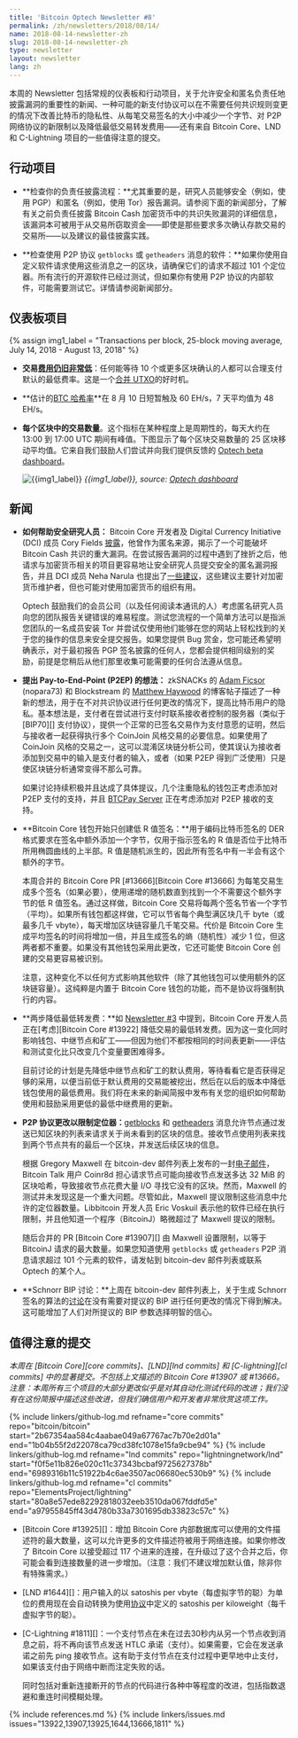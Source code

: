 ```yaml
---
title: 'Bitcoin Optech Newsletter #8'
permalink: /zh/newsletters/2018/08/14/
name: 2018-08-14-newsletter-zh
slug: 2018-08-14-newsletter-zh
type: newsletter
layout: newsletter
lang: zh
---
```

本周的 Newsletter 包括常规的仪表板和行动项目，关于允许安全和匿名负责任地披露漏洞的重要性的新闻、一种可能的新支付协议可以在不需要任何共识规则变更的情况下改善比特币的隐私性、从每笔交易签名的大小中减少一个字节、对 P2P 网络协议的新限制以及降低最低交易转发费用——还有来自 Bitcoin Core、LND 和 C-Lightning 项目的一些值得注意的提交。

## 行动项目

- **<!--check-your-responsible-disclosure-process-->检查你的负责任披露流程：**尤其重要的是，研究人员能够安全（例如，使用 PGP）和匿名（例如，使用 Tor）报告漏洞。请参阅下面的新闻部分，了解有关之前负责任披露 Bitcoin Cash 加密货币中的共识失败漏洞的详细信息，该漏洞本可被用于从交易所窃取资金——即使是那些要求多次确认存款交易的交易所——以及建议的最佳披露实践。

- **<!--check-software-using-the-p2p-protocol-->检查使用 P2P 协议 `getblocks` 或 `getheaders` 消息的软件：**如果你使用自定义软件请求使用这些消息之一的区块，请确保它们的请求不超过 101 个定位器。所有流行的开源软件已经过测试，但如果你有使用 P2P 协议的内部软件，可能需要测试它。详情请参阅新闻部分。

## 仪表板项目

{% assign img1_label = "Transactions per block, 25-block moving average, July 14, 2018 - August 13, 2018" %}

- **<!--transaction-fees-remain-very-low-->交易[费用仍旧非常低][fee metrics]**：任何能等待 10 个或更多区块确认的人都可以合理支付默认的最低费率。这是一个[合并 UTXO][consolidate info]的好时机。

- **<!--estimated-btc-hash-rate]-->估计的[BTC 哈希率][btc hash rate]**在 8 月 10 日短暂触及 60 EH/s，7 天平均值为 48 EH/s。

- **<!--the-number-of-transactions-in-each-block-->每个区块中的交易数量**。这个指标在某种程度上是周期性的，每天大约在 13:00 到 17:00 UTC 期间有峰值。下图显示了每个区块交易数量的 25 区块移动平均值。它来自我们鼓励人们尝试并向我们提供反馈的 [Optech beta dashboard][periodic txn data]。

	![{{img1_label}}](/img/posts/transactions-spikes.png)
	*{{img1_label}},
	source: [Optech dashboard][periodic txn data]*

## 新闻

- **<!--how-to-help-security-researchers-->如何帮助安全研究人员：** Bitcoin Core 开发者及 Digital Currency Initiative (DCI) 成员 Cory Fields [披露][fields post]，他曾作为匿名来源，揭示了一个可能破坏 Bitcoin Cash 共识的重大漏洞。在尝试报告漏洞的过程中遇到了挫折之后，他请求与加密货币相关的项目更容易地让安全研究人员提交安全的匿名漏洞报告，并且 DCI 成员 Neha Narula 也提出了[一些建议][narula recs]，这些建议主要针对加密货币维护者，但也可能对使用加密货币的组织有用。

    Optech 鼓励我们的会员公司（以及任何阅读本通讯的人）考虑匿名研究人员向您的团队报告关键错误的难易程度。测试您流程的一个简单方法可以是指派您团队的一名成员安装 Tor 并尝试仅使用他们能够在您的网站上轻松找到的关于您的操作的信息来安全提交报告。如果您提供 Bug 赏金，您可能还希望明确表示，对于最初报告 PGP 签名披露的任何人，您都会提供相同级别的奖励，前提是您稍后从他们那里收集可能需要的任何合法遵从信息。

- **<!--pay-to-end-point-p2ep-idea-proposed-->提出 Pay-to-End-Point (P2EP) 的想法：** zkSNACKs 的 [Adam Ficsor][nopara73 p2ep] (nopara73) 和 Blockstream 的 [Matthew Haywood][blockstream p2ep] 的博客帖子描述了一种新的想法，用于在不对共识协议进行任何更改的情况下，提高比特币用户的隐私。基本想法是，支付者在尝试进行支付时联系接收者控制的服务器（类似于 [BIP70][] 支付协议），提供一个正常的已签名交易作为支付意愿的证明，然后与接收者一起获得执行多个 CoinJoin 风格交易的必要信息。如果使用了 CoinJoin 风格的交易之一，这可以混淆区块链分析公司，使其误认为接收者添加到交易中的输入是支付者的输入，或者（如果 P2EP 得到广泛使用）只是使区块链分析通常变得不那么可靠。

    如果讨论持续积极并且达成了具体提议，几个注重隐私的钱包正考虑添加对 P2EP 支付的支持，并且 [BTCPay Server](https://github.com/btcpayserver/btcpayserver) 正在考虑添加对 P2EP 接收的支持。

- **<!--bitcoin-core-wallet-to-begin-only-creating-low-r-signatures-->Bitcoin Core 钱包开始只创建低 R 值签名：**用于编码比特币签名的 DER 格式要求在签名中额外添加一个字节，仅用于指示签名的 R 值是否位于比特币所用椭圆曲线的上半部。R 值是随机派生的，因此所有签名中有一半会有这个额外的字节。

    本周合并的 Bitcoin Core PR [#13666][Bitcoin Core #13666] 为每笔交易生成多个签名（如果必要），使用递增的随机数直到找到一个不需要这个额外字节的低 R 值签名。通过这样做，Bitcoin Core 交易将每两个签名节省一个字节（平均）。如果所有钱包都这样做，它可以节省每个典型满区块几千 byte（或最多几千 vbyte），每天增加区块链容量几千笔交易。代价是 Bitcoin Core 生成平均签名的时间将增加一倍，并且生成签名的熵（随机性）减少 1 位，但这两者都不重要。如果没有其他钱包采用此更改，它还可能使 Bitcoin Core 创建的交易更容易被识别。

    注意，这种变化不以任何方式影响其他软件（除了其他钱包可以使用额外的区块链容量）。这纯粹是内置于 Bitcoin Core 钱包的功能，而不是协议将强制执行的内容。

- **<!--lowering-minimum-relay-fees-in-two-steps-->两步降低最低转发费：**如 [Newsletter #3][news3 lower relay] 中提到，Bitcoin Core 开发人员正在[考虑][Bitcoin Core #13922] 降低交易的最低转发费。因为这一变化同时影响钱包、中继节点和矿工——但因为他们不都按相同的时间表更新——评估和测试变化比只改变几个变量要困难得多。

    目前讨论的计划是先降低中继节点和矿工的默认费用，等待看看它是否获得足够的采用，以便当前低于默认费用的交易能被挖出，然后在以后的版本中降低钱包使用的最低费用。我们将在未来的新闻简报中发布有关您的组织如何帮助使用和鼓励采用更低的最低中继费用的更新。

- **<!--p2p-protocol-change-to-restrict-locators-->P2P 协议更改以限制定位器：**[getblocks][p2p getblocks] 和 [getheaders][p2p getheaders] 消息允许节点通过发送已知区块的列表来请求关于尚未看到的区块的信息。接收节点使用列表来找到两个节点共有的最后一个区块，并发送后续区块的信息。

    根据 Gregory Maxwell 在 bitcoin-dev 邮件列表上发布的一封[电子邮件][bd locators]，Bitcoin Talk 用户 Coinr8d 担心请求节点可能向接收节点发送多达 32 MiB 的区块哈希，导致接收节点花费大量 I/O 寻找它没有的区块。然而，Maxwell 的测试并未发现这是一个重大问题。尽管如此，Maxwell 提议限制这些消息中允许的定位器数量。Libbitcoin 开发人员 Eric Voskuil 表示他的软件已经在执行限制，并且他知道一个程序（BitcoinJ）略微超过了 Maxwell 提议的限制。

    随后合并的 PR [Bitcoin Core #13907][] 由 Maxwell 设置限制，以等于 BitcoinJ 请求的最大数量。如果您知道使用 `getblocks` 或 `getheaders` P2P 消息请求超过 101 个元素的软件，请发帖到 bitcoin-dev 邮件列表或联系 Optech 的某个人。

- **<!--schnorr-bip-discussion-->Schnorr BIP 讨论：**上周在 bitcoin-dev 邮件列表上，关于生成 Schnorr 签名的算法的[讨论][schnorr discuss]在没有需要对提议的 BIP 进行任何更改的情况下得到解决。这可能增加了人们对所提议的 BIP 参数选择明智的信心。

## 值得注意的提交

*本周在 [Bitcoin Core][core commits]、[LND][lnd commits] 和 [C-lightning][cl commits] 中的显著提交。不包括上文描述的 Bitcoin Core #13907 或 #13666。注意：本周所有三个项目的大部分更改似乎是对其自动化测试代码的改进；我们没有在这份简报中描述这些改进，但我们确信用户和开发者非常欣赏这项工作。*

{% include linkers/github-log.md
  refname="core commits"
  repo="bitcoin/bitcoin"
  start="2b67354aa584c4aabae049a67767ac7b70e2d01a"
  end="1b04b55f2d22078ca79cd38fc1078e15fa9cbe94"
%}
{% include linkers/github-log.md
  refname="lnd commits"
  repo="lightningnetwork/lnd"
  start="f0f5e11b826e020c11c37343bcbaf9725627378b"
  end="6989316b11c51922b4c6ae3507ac06680ec530b9"
%}
{% include linkers/github-log.md
  refname="cl commits"
  repo="ElementsProject/lightning"
  start="80a8e57ede82292818032eeb3510da067fddfd5e"
  end="a97955845ff43d4780b33a7301695db33823c57c"
%}

- [Bitcoin Core #13925][]：增加 Bitcoin Core 内部数据库可以使用的文件描述符的最大数量，这可以允许更多的文件描述符被用于网络连接。如果你修改了 Bitcoin Core 以接受超过 117 个进来的连接，在升级过了这个合并之后，你可能会看到连接数量的进一步增加。（注意：我们不建议增加默认值，除非你有特殊需求。）

- [LND #1644][]：用户输入的以 satoshis per vbyte（每虚拟字节的聪）为单位的费用现在会自动转换为使用[协议][BOLT2]中定义的 satoshis per kiloweight（每千虚拟字节的聪）。

- [C-Lightning #1811][]：一个支付节点在未在过去30秒内从另一个节点收到消息之前，将不再向该节点发送 HTLC 承诺（支付）。如果需要，它会在发送承诺之前先 ping 接收节点。这有助于支付节点在支付过程中更早地中止支付，如果该支付由于网络中断而注定失败的话。

  同时包括对重新连接断开的节点的代码进行各种中等程度的改进，包括指数退避和重连时间模糊处理。

{% include references.md %}
{% include linkers/issues.md issues="13922,13907,13925,1644,13666,1811" %}

[news3 lower relay]: /zh/newsletters/2018/07/10/#新闻
[BOLT2]: https://github.com/lightningnetwork/lightning-rfc/blob/master/02-peer-protocol.md
[fields post]: https://medium.com/mit-media-lab-digital-currency-initiative/http-coryfields-com-cash-48a99b85aad4
[narula recs]: https://medium.com/mit-media-lab-digital-currency-initiative/reducing-the-risk-of-catastrophic-cryptocurrency-bugs-dcdd493c7569
[nopara73 p2ep]: https://medium.com/@nopara73/pay-to-endpoint-56eb05d3cac6
[blockstream p2ep]: https://blockstream.com/2018/08/08/improving-privacy-using-pay-to-endpoint.html
[p2p getblocks]: https://bitcoin.org/en/developer-reference#getblocks
[p2p getheaders]: https://bitcoin.org/en/developer-reference#getheaders
[bd locators]: https://lists.linuxfoundation.org/pipermail/bitcoin-dev/2018-August/016285.html
[schnorr discuss]: https://lists.linuxfoundation.org/pipermail/bitcoin-dev/2018-August/016278.html
[fee metrics]: https://statoshi.info/dashboard/db/fee-estimates
[consolidate info]: https://en.bitcoin.it/wiki/Techniques_to_reduce_transaction_fees#Consolidation
[btc hash rate]: https://fork.lol/pow/hashrate
[periodic txn data]: https://dashboard.bitcoinops.org/d/K7C9p0vmz/btc-number-of-txns-total-fee-per-block-volume?panelId=4&fullscreen&orgId=1